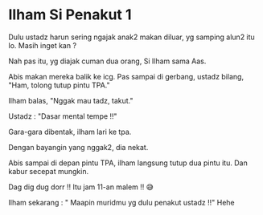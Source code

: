 # Ilham Si Penakut 1

Dulu ustadz harun sering ngajak anak2 makan diluar, yg samping alun2 itu lo. Masih inget kan ?

Nah pas itu, yg diajak cuman dua orang, Si Ilham sama Aas.

Abis makan mereka balik ke icg. Pas sampai di gerbang, ustadz bilang, "Ham, tolong tutup pintu TPA."

Ilham balas, "Nggak mau tadz, takut."

Ustadz : "Dasar mental tempe !!"

Gara-gara dibentak, ilham lari ke tpa. 

Dengan bayangin yang nggak2, dia nekat. 

Abis sampai di depan pintu TPA, ilham langsung tutup dua pintu itu. Dan kabur secepat mungkin.

Dag dig dug dorr !! Itu jam 11-an malem !! 😅

Ilham sekarang : " Maapin muridmu yg dulu penakut ustadz !!" Hehe
